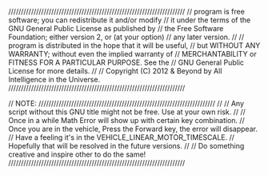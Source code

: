 //////////////////////////////////////////////////////////////////////
// program is free software; you can redistribute it and/or modify
// it under the terms of the GNU General Public License as published by
// the Free Software Foundation; either version 2, or (at your option)
// any later version.
//
// program is distributed in the hope that it will be useful,
// but WITHOUT ANY WARRANTY; without even the implied warranty of
// MERCHANTABILITY or FITNESS FOR A PARTICULAR PURPOSE.  See the
// GNU General Public License for more details.
//
// Copyright (C) 2012 & Beyond by All Intelligence in the Universe.
//////////////////////////////////////////////////////////////////////

// NOTE: //////////////////////////////////////////////////////////////////////
//
// Any script without this GNU title might not be free. Use at your own risk.
//
// Once in a while Math Error will show up with certain key combination.
// Once you are in the vehicle, Press the Forward key, the error will disappear.
// Have a feeling it's in the VEHICLE_LINEAR_MOTOR_TIMESCALE.
// Hopefully that will be resolved in the future versions.
//
// Do something creative and inspire other to do the same!
//////////////////////////////////////////////////////////////////////
